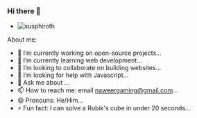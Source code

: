 ### Hi there 👋

- ![susphiroth](https://github.com/naweer/naweer/assets/34611871/be1b2444-46a7-4dc6-a163-da75d9029395)
<!--
**naweer/naweer** is a ✨ _special_ ✨ repository because its `README.md` (this file) appears on your GitHub profile.
-->

About me:

- 🔭 I’m currently working on open-source projects...
- 🌱 I’m currently learning web development...
- 👯 I’m looking to collaborate on building websites...
- 🤔 I’m looking for help with Javascript...
- 💬 Ask me about ...
- 📫 How to reach me: email naweergaming@gmail.com...
- 😄 Pronouns: He/Him...
- ⚡ Fun fact: I can solve a Rubik's cube in under 20 seconds...
